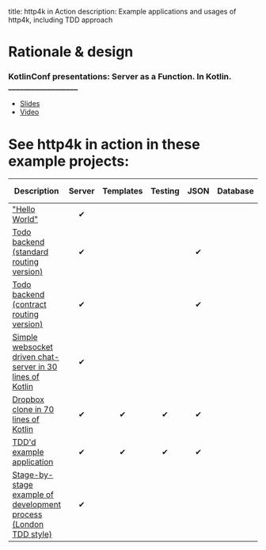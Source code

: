 title: http4k in Action
description: Example applications and usages of http4k, including TDD approach 

# Rationale & design

### KotlinConf presentations: Server as a Function. In Kotlin. __________________
- [Slides](https://speakerdeck.com/daviddenton/server-as-a-function-in-kotlin)
- [Video](http://bit.ly/serverasafunction)

# See http4k in action in these example projects:

| Description | Server | Templates | Testing | JSON | Database | HttpClient | WS | AWS | CD pipeline | Contracts | Lambda/Graal |
|-----|:---:|:---:|:---:|:---:|:---:|:---:|:---:|:---:|:---:|:---:|:---:|
|["Hello World"](https://start.http4k.org)|✔| | | | | | | |✔| | | |
|[Todo backend (standard routing version)](https://github.com/http4k/http4k-todo-backend)|✔| | |✔| | | | | | | |
|[Todo backend (contract routing version)](https://github.com/http4k/http4k-contract-todo-backend)|✔| | |✔| | | | | |✔| |
|[Simple websocket driven chat-server in 30 lines of Kotlin](https://github.com/daviddenton/http4k-demo-irc)|✔| | | | | |✔| |✔| | |
|[Dropbox clone in 70 lines of Kotlin](https://github.com/daviddenton/http4kbox)|✔|✔|✔|✔| | | |✔|✔| |✔|
|[TDD'd example application](https://github.com/http4k/http4k-contract-example-app)|✔|✔|✔|✔| |✔| | | | | |
|[Stage-by-stage example of development process (London TDD style)](/guide/example)|✔| | | | | | | | | | |

